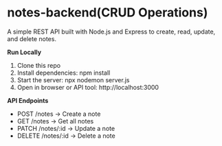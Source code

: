 # notes-backend(CRUD Operations)

A simple REST API built with Node.js and Express to create, read, update, and delete notes.

**Run Locally**
1. Clone this repo
2. Install dependencies:
npm install
3. Start the server:
npx nodemon server.js
4. Open in browser or API tool:
http://localhost:3000

**API Endpoints**
- POST /notes → Create a note
- GET /notes → Get all notes
- PATCH /notes/:id → Update a note
- DELETE /notes/:id → Delete a note
